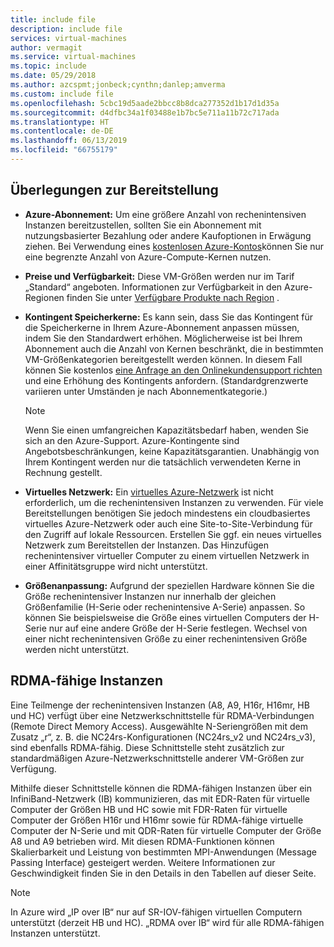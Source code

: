 ```yaml
---
title: include file
description: include file
services: virtual-machines
author: vermagit
ms.service: virtual-machines
ms.topic: include
ms.date: 05/29/2018
ms.author: azcspmt;jonbeck;cynthn;danlep;amverma
ms.custom: include file
ms.openlocfilehash: 5cbc19d5aade2bbcc8b8dca277352d1b17d1d35a
ms.sourcegitcommit: d4dfbc34a1f03488e1b7bc5e711a11b72c717ada
ms.translationtype: HT
ms.contentlocale: de-DE
ms.lasthandoff: 06/13/2019
ms.locfileid: "66755179"
---
```

## <a name="deployment-considerations"></a>Überlegungen zur Bereitstellung
* **Azure-Abonnement:** Um eine größere Anzahl von rechenintensiven Instanzen bereitzustellen, sollten Sie ein Abonnement mit nutzungsbasierter Bezahlung oder andere Kaufoptionen in Erwägung ziehen. Bei Verwendung eines [kostenlosen Azure-Kontos](https://azure.microsoft.com/free/)können Sie nur eine begrenzte Anzahl von Azure-Compute-Kernen nutzen.

* **Preise und Verfügbarkeit:** Diese VM-Größen werden nur im Tarif „Standard“ angeboten. Informationen zur Verfügbarkeit in den Azure-Regionen finden Sie unter [Verfügbare Produkte nach Region](https://azure.microsoft.com/global-infrastructure/services/) . 
* **Kontingent Speicherkerne:** Es kann sein, dass Sie das Kontingent für die Speicherkerne in Ihrem Azure-Abonnement anpassen müssen, indem Sie den Standardwert erhöhen. Möglicherweise ist bei Ihrem Abonnement auch die Anzahl von Kernen beschränkt, die in bestimmten VM-Größenkategorien bereitgestellt werden können. In diesem Fall können Sie kostenlos [eine Anfrage an den Onlinekundensupport richten](../articles/azure-supportability/how-to-create-azure-support-request.md) und eine Erhöhung des Kontingents anfordern. (Standardgrenzwerte variieren unter Umständen je nach Abonnementkategorie.)
  
  > [!NOTE]
  > Wenn Sie einen umfangreichen Kapazitätsbedarf haben, wenden Sie sich an den Azure-Support. Azure-Kontingente sind Angebotsbeschränkungen, keine Kapazitätsgarantien. Unabhängig von Ihrem Kontingent werden nur die tatsächlich verwendeten Kerne in Rechnung gestellt.
  > 
  > 
* **Virtuelles Netzwerk:** Ein [virtuelles Azure-Netzwerk](https://azure.microsoft.com/documentation/services/virtual-network/) ist nicht erforderlich, um die rechenintensiven Instanzen zu verwenden. Für viele Bereitstellungen benötigen Sie jedoch mindestens ein cloudbasiertes virtuelles Azure-Netzwerk oder auch eine Site-to-Site-Verbindung für den Zugriff auf lokale Ressourcen. Erstellen Sie ggf. ein neues virtuelles Netzwerk zum Bereitstellen der Instanzen. Das Hinzufügen rechenintensiver virtueller Computer zu einem virtuellen Netzwerk in einer Affinitätsgruppe wird nicht unterstützt.
* **Größenanpassung:** Aufgrund der speziellen Hardware können Sie die Größe rechenintensiver Instanzen nur innerhalb der gleichen Größenfamilie (H-Serie oder rechenintensive A-Serie) anpassen. So können Sie beispielsweise die Größe eines virtuellen Computers der H-Serie nur auf eine andere Größe der H-Serie festlegen. Wechsel von einer nicht rechenintensiven Größe zu einer rechenintensiven Größe werden nicht unterstützt.  

## <a name="rdma-capable-instances"></a>RDMA-fähige Instanzen
Eine Teilmenge der rechenintensiven Instanzen (A8, A9, H16r, H16mr, HB und HC) verfügt über eine Netzwerkschnittstelle für RDMA-Verbindungen (Remote Direct Memory Access). Ausgewählte N-Seriengrößen mit dem Zusatz „r“, z. B. die NC24rs-Konfigurationen (NC24rs_v2 und NC24rs_v3), sind ebenfalls RDMA-fähig. Diese Schnittstelle steht zusätzlich zur standardmäßigen Azure-Netzwerkschnittstelle anderer VM-Größen zur Verfügung. 
  
Mithilfe dieser Schnittstelle können die RDMA-fähigen Instanzen über ein InfiniBand-Netzwerk (IB) kommunizieren, das mit EDR-Raten für virtuelle Computer der Größen HB und HC sowie mit FDR-Raten für virtuelle Computer der Größen H16r und H16mr sowie für RDMA-fähige virtuelle Computer der N-Serie und mit QDR-Raten für virtuelle Computer der Größe A8 und A9 betrieben wird. Mit diesen RDMA-Funktionen können Skalierbarkeit und Leistung von bestimmten MPI-Anwendungen (Message Passing Interface) gesteigert werden. Weitere Informationen zur Geschwindigkeit finden Sie in den Details in den Tabellen auf dieser Seite.

> [!NOTE]
> In Azure wird „IP over IB“ nur auf SR-IOV-fähigen virtuellen Computern unterstützt (derzeit HB und HC). „RDMA over IB“ wird für alle RDMA-fähigen Instanzen unterstützt.
>

